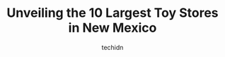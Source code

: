 ---
layout: ampstory
image: https://i0.wp.com/paketmu.com/wp-content/uploads/2023/06/five-below-0-in-new-mexico-1686370875.jpeg?resize=640,853
author: techidn
featured: false
description: Explore the diverse Toy Store scene in New Mexico, home to an incredible selection of 10 establishments catering to every taste. Whether youre in search of iconic favorites or undiscovered 
title: Unveiling the 10 Largest Toy Stores in New Mexico
cover:
   title: Unveiling the 10 Largest Toy Stores in New Mexico
   subtitle: RICKPATE
   background: https://paketmu.com/wp-content/uploads/2023/06/five-below-0-in-new-mexico-1686370875.jpeg

pages: 
 - layout: thirds
   top: <h1>#1 Lobo Comics & Toys</h1>
   bottom: "<p>Phenomenal comic shop, with an amazing selection of titles.  New and back-issue options are off the charts.  The ONE place I managed to find a wide assortment of Spawn ba</p>"
   background: https://paketmu.com/wp-content/uploads/2023/06/five-below-1-in-new-mexico-1686370878.jpeg
   backgroundblur: true
 - layout: thirds
   top: <h1>#2 Bricks & Minifigs</h1>
   bottom: "<p>AWESOME customer service. Took my kids just to check it out and we walked out with some awesome Lego sets. Ill be booking my sons party next month. Cool atmosphere. Kidd</p>"
   background: https://paketmu.com/wp-content/uploads/2023/06/five-below-2-in-new-mexico-1686370880.jpeg
   cta:
      link: https://paketmu.com/unveiling-the-10-largest-toy-stores-in-new-mexico/
      text: Unveiling the 10 Largest Toy Stores in New Mexico
 - layout: thirds
   top: <h1>#3 Five Below</h1>
   bottom: "<p>5Below is one of the BEST stores with great prices and products. They have products for everyone and anyone! They have a huge beauty section, candy & snacks, a fitness se</p>"
   background: https://paketmu.com/wp-content/uploads/2023/06/five-below-3-in-new-mexico-1686370881.jpeg
   cta:
      link: https://paketmu.com/unveiling-the-10-largest-toy-stores-in-new-mexico/
      text: Unveiling the 10 Largest Toy Stores in New Mexico
 - layout: thirds
   top: <h1>#4 Build-A-Bear Workshop</h1>
   bottom: "<p>10000 Coors Bypass Boulevard Suite #F11A, Albuquerque, NM 87114, United States</p>"
   background: https://images.unsplash.com/photo-1524169358666-79f22534bc6e?ixlib=rb-4.0.3&ixid=MnwxMjA3fDB8MHxwaG90by1wYWdlfHx8fGVufDB8fHx8&auto=format&fit=crop&w=640&h=853&q=80
   cta:
      link: https://paketmu.com/unveiling-the-10-largest-toy-stores-in-new-mexico/
      text: Unveiling the 10 Largest Toy Stores in New Mexico
 - layout: thirds
   top: <h1>#5 Doodlets</h1>
   bottom: "<p>120 Don Gaspar Ave, Santa Fe, NM 87501, United States</p>"
   background: https://images.unsplash.com/photo-1552083974-186346191183?ixlib=rb-4.0.3&ixid=MnwxMjA3fDB8MHxwaG90by1wYWdlfHx8fGVufDB8fHx8&auto=format&fit=crop&w=640&h=853&q=80
   cta:
      link: https://paketmu.com/unveiling-the-10-largest-toy-stores-in-new-mexico/
      text: Unveiling the 10 Largest Toy Stores in New Mexico
 - layout: thirds
   top: <h1>#6 Twirl</h1>
   bottom: "<p>225 Cam De La Placita, Taos, NM 87571, United States</p>"
   background: https://images.unsplash.com/photo-1484589065579-248aad0d8b13?ixlib=rb-4.0.3&ixid=MnwxMjA3fDB8MHxwaG90by1wYWdlfHx8fGVufDB8fHx8&auto=format&fit=crop&w=640&h=853&q=80
   cta:
      link: https://paketmu.com/unveiling-the-10-largest-toy-stores-in-new-mexico/
      text: Unveiling the 10 Largest Toy Stores in New Mexico
 - layout: thirds
   top: <h1>#7 Five Below</h1>
   bottom: "<p>3550 NM-528, Albuquerque, NM 87114, United States</p>"
   background: https://images.unsplash.com/photo-1567095761054-7a02e69e5c43?ixlib=rb-4.0.3&ixid=MnwxMjA3fDB8MHxwaG90by1wYWdlfHx8fGVufDB8fHx8&auto=format&fit=crop&w=640&h=853&q=80
   cta:
      link: https://paketmu.com/unveiling-the-10-largest-toy-stores-in-new-mexico/
      text: Unveiling the 10 Largest Toy Stores in New Mexico
 - layout: thirds
   middle: Continue reading...
   background: https://images.unsplash.com/photo-1533998839656-76f5e4b2bccb?ixlib=rb-4.0.3&ixid=MnwxMjA3fDB8MHxwaG90by1wYWdlfHx8fGVufDB8fHx8&auto=format&fit=crop&w=640&h=853&q=80
   cta:
      link: https://paketmu.com/unveiling-the-10-largest-toy-stores-in-new-mexico/
      text: Unveiling the 10 Largest Toy Stores in New Mexico
      
---